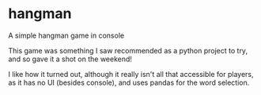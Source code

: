 # hangman
 A simple hangman game in console


This game was something I saw recommended as a python project to try, and so gave it a shot on the weekend!

I like how it turned out, although it really isn't all that accessible for players, as it has no UI (besides console), and uses pandas for the word selection.
